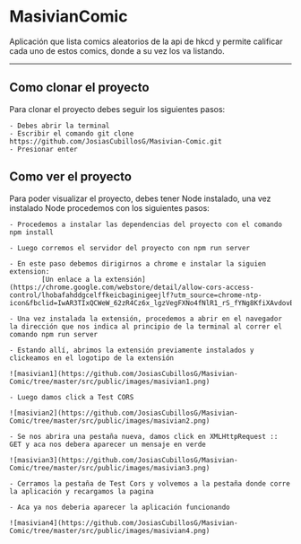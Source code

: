 # MasivianComic

Aplicación que lista comics aleatorios de la api de hkcd y permite calificar cada uno de estos comics, donde a su vez los va listando.

---


## Como clonar el proyecto

Para clonar el proyecto debes seguir los siguientes pasos:

    - Debes abrir la terminal
    - Escribir el comando git clone https://github.com/JosiasCubillosG/Masivian-Comic.git
    - Presionar enter

## Como ver el proyecto

Para poder visualizar el proyecto, debes tener Node instalado, una vez instalado Node procedemos con los siguientes pasos:

    - Procedemos a instalar las dependencias del proyecto con el comando npm install

    - Luego corremos el servidor del proyecto con npm run server

    - En este paso debemos dirigirnos a chrome e instalar la siguien extension: 
            [Un enlace a la extensión](https://chrome.google.com/webstore/detail/allow-cors-access-control/lhobafahddgcelffkeicbaginigeejlf?utm_source=chrome-ntp-icon&fbclid=IwAR3TIxQCWeW_62zR4Cz6x_lgzVegFXNo4fNlR1_rS_fYNg8KfiXAvdovB5Qx)

    - Una vez instalada la extensión, procedemos a abrir en el navegador la dirección que nos indica al principio de la terminal al correr el comando npm run server 

    - Estando allí, abrimos la extensión previamente instalados y clickeamos en el logotipo de la extensión

    ![masivian1](https://github.com/JosiasCubillosG/Masivian-Comic/tree/master/src/public/images/masivian1.png)

    - Luego damos click a Test CORS 

    ![masivian2](https://github.com/JosiasCubillosG/Masivian-Comic/tree/master/src/public/images/masivian2.png)

    - Se nos abrira una pestaña nueva, damos click en XMLHttpRequest :: GET y aca nos debera aparecer un mensaje en verde

    ![masivian3](https://github.com/JosiasCubillosG/Masivian-Comic/tree/master/src/public/images/masivian3.png)

    - Cerramos la pestaña de Test Cors y volvemos a la pestaña donde corre la aplicación y recargamos la pagina

    - Aca ya nos deberia aparecer la aplicación funcionando

    ![masivian4](https://github.com/JosiasCubillosG/Masivian-Comic/tree/master/src/public/images/masivian4.png)
